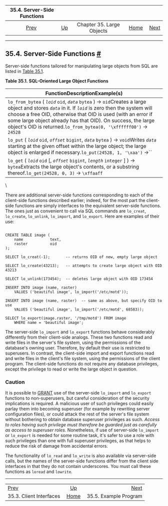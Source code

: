 <!--?xml version="1.0" encoding="UTF-8" standalone="no"?-->

|              35.4. Server-Side Functions              |                                                     |                           |                                                       |                                                      |
| :---------------------------------------------------: | :-------------------------------------------------- | :-----------------------: | ----------------------------------------------------: | ---------------------------------------------------: |
| [Prev](lo-interfaces.html "35.3. Client Interfaces")  | [Up](largeobjects.html "Chapter 35. Large Objects") | Chapter 35. Large Objects | [Home](index.html "PostgreSQL 17devel Documentation") |  [Next](lo-examplesect.html "35.5. Example Program") |

***

## 35.4. Server-Side Functions [#](#LO-FUNCS)

Server-side functions tailored for manipulating large objects from SQL are listed in [Table 35.1](lo-funcs.html#LO-FUNCS-TABLE "Table 35.1. SQL-Oriented Large Object Functions").

**Table 35.1. SQL-Oriented Large Object Functions**

| FunctionDescriptionExample(s)                                                                                                                                                                                                                                                                                                                                 |
| ------------------------------------------------------------------------------------------------------------------------------------------------------------------------------------------------------------------------------------------------------------------------------------------------------------------------------------------------------------- |
| `lo_from_bytea` ( *`loid`* `oid`, *`data`* `bytea` ) → `oid`Creates a large object and stores *`data`* in it. If *`loid`* is zero then the system will choose a free OID, otherwise that OID is used (with an error if some large object already has that OID). On success, the large object's OID is returned.`lo_from_bytea(0, '\xffffff00')` → `24528` |
| `lo_put` ( *`loid`* `oid`, *`offset`* `bigint`, *`data`* `bytea` ) → `void`Writes *`data`* starting at the given offset within the large object; the large object is enlarged if necessary.`lo_put(24528, 1, '\xaa')` →``                                                                                                                                 |
| `lo_get` ( *`loid`* `oid` \[, *`offset`* `bigint`, *`length`* `integer` ] ) → `bytea`Extracts the large object's contents, or a substring thereof.`lo_get(24528, 0, 3)` → `\xffaaff`                                                                                                                                                                      |

\


There are additional server-side functions corresponding to each of the client-side functions described earlier; indeed, for the most part the client-side functions are simply interfaces to the equivalent server-side functions. The ones just as convenient to call via SQL commands are `lo_creat`, `lo_create`, `lo_unlink`, `lo_import`, and `lo_export`. Here are examples of their use:

```

CREATE TABLE image (
    name            text,
    raster          oid
);

SELECT lo_creat(-1);       -- returns OID of new, empty large object

SELECT lo_create(43213);   -- attempts to create large object with OID 43213

SELECT lo_unlink(173454);  -- deletes large object with OID 173454

INSERT INTO image (name, raster)
    VALUES ('beautiful image', lo_import('/etc/motd'));

INSERT INTO image (name, raster)  -- same as above, but specify OID to use
    VALUES ('beautiful image', lo_import('/etc/motd', 68583));

SELECT lo_export(image.raster, '/tmp/motd') FROM image
    WHERE name = 'beautiful image';
```

The server-side `lo_import` and `lo_export` functions behave considerably differently from their client-side analogs. These two functions read and write files in the server's file system, using the permissions of the database's owning user. Therefore, by default their use is restricted to superusers. In contrast, the client-side import and export functions read and write files in the client's file system, using the permissions of the client program. The client-side functions do not require any database privileges, except the privilege to read or write the large object in question.

### Caution

It is possible to [GRANT](sql-grant.html "GRANT") use of the server-side `lo_import` and `lo_export` functions to non-superusers, but careful consideration of the security implications is required. A malicious user of such privileges could easily parlay them into becoming superuser (for example by rewriting server configuration files), or could attack the rest of the server's file system without bothering to obtain database superuser privileges as such. *Access to roles having such privilege must therefore be guarded just as carefully as access to superuser roles.* Nonetheless, if use of server-side `lo_import` or `lo_export` is needed for some routine task, it's safer to use a role with such privileges than one with full superuser privileges, as that helps to reduce the risk of damage from accidental errors.

The functionality of `lo_read` and `lo_write` is also available via server-side calls, but the names of the server-side functions differ from the client side interfaces in that they do not contain underscores. You must call these functions as `loread` and `lowrite`.

***

|                                                       |                                                       |                                                      |
| :---------------------------------------------------- | :---------------------------------------------------: | ---------------------------------------------------: |
| [Prev](lo-interfaces.html "35.3. Client Interfaces")  |  [Up](largeobjects.html "Chapter 35. Large Objects")  |  [Next](lo-examplesect.html "35.5. Example Program") |
| 35.3. Client Interfaces                               | [Home](index.html "PostgreSQL 17devel Documentation") |                                35.5. Example Program |

